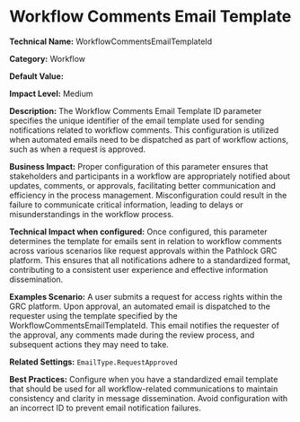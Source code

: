 # Workflow Comments Email Template

**Technical Name:** WorkflowCommentsEmailTemplateId

**Category:** Workflow

**Default Value:**

**Impact Level:** Medium

**Description:** The Workflow Comments Email Template ID parameter specifies the unique identifier of the email template used for sending notifications related to workflow comments. This configuration is utilized when automated emails need to be dispatched as part of workflow actions, such as when a request is approved.

**Business Impact:** Proper configuration of this parameter ensures that stakeholders and participants in a workflow are appropriately notified about updates, comments, or approvals, facilitating better communication and efficiency in the process management. Misconfiguration could result in the failure to communicate critical information, leading to delays or misunderstandings in the workflow process.

**Technical Impact when configured:** Once configured, this parameter determines the template for emails sent in relation to workflow comments across various scenarios like request approvals within the Pathlock GRC platform. This ensures that all notifications adhere to a standardized format, contributing to a consistent user experience and effective information dissemination.

**Examples Scenario:** A user submits a request for access rights within the GRC platform. Upon approval, an automated email is dispatched to the requester using the template specified by the WorkflowCommentsEmailTemplateId. This email notifies the requester of the approval, any comments made during the review process, and subsequent actions they may need to take.

**Related Settings:** `EmailType.RequestApproved` 

**Best Practices:** Configure when you have a standardized email template that should be used for all workflow-related communications to maintain consistency and clarity in message dissemination. Avoid configuration with an incorrect ID to prevent email notification failures.